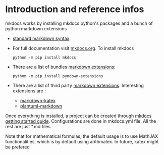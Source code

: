 # Introduction and reference infos
mkdocs works by installing mkdocs python's packages and a bunch of python markdown extensions

- [standard markdown syntax](https://www.markdownguide.org/).
- For full documentation visit [mkdocs.org](https://mkdocs.org). To install mkdocs

    `python -m pip install mkdocs`

- There are a list of bundles [markdown extensions](https://facelessuser.github.io/pymdown-extensions/):

    `python -m pip install pymdown-extensions`

- There are a list of third party [markdown extensions](https://github.com/Python-Markdown/markdown/wiki/Third-Party-Extensions). Interesting extensions are :

    - [markdown-katex](https://gitlab.com/mbarkhau/markdown-katex)
    - [plantuml-markdown](https://github.com/mikitex70/plantuml-markdown)


Once everything is installed, a project can be created through [mkdocs getting started guide](https://www.mkdocs.org/#getting-started). Configurations are done in mkdocs.yml file. All the rest are just *.md files

Note that for mathematical formulas, the default usage is to use MathJAX functionalities, which is by default using arithmatex. In future, katex might be prefered